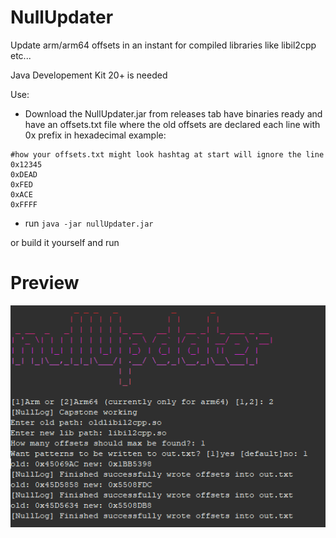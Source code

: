 # NullUpdater
Update arm/arm64 offsets in an instant for compiled libraries like libil2cpp etc...

Java Developement Kit 20+ is needed

Use:
- Download the NullUpdater.jar from releases tab have binaries ready and have an offsets.txt file where the old offsets are declared each line with 0x prefix in hexadecimal
 example:
```
#how your offsets.txt might look hashtag at start will ignore the line
0x12345
0xDEAD
0xFED
0xACE
0xFFFF
```
  
- run `java -jar nullUpdater.jar`

or build it yourself and run

# Preview
![Showcase](nullupdater.png)
